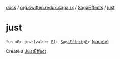 [docs](../../index.md) / [org.swiften.redux.saga.rx](../index.md) / [SagaEffects](index.md) / [just](./just.md)

# just

`fun <R> just(value: `[`R`](just.md#R)`): `[`SagaEffect`](../../org.swiften.redux.saga.common/-saga-effect/index.md)`<`[`R`](just.md#R)`>` [(source)](https://github.com/protoman92/KotlinRedux/tree/master/common/common-rx-saga/src/main/kotlin/org/swiften/redux/saga/rx/SagaEffects.kt#L31)

Create a [JustEffect](../-just-effect/index.md)

